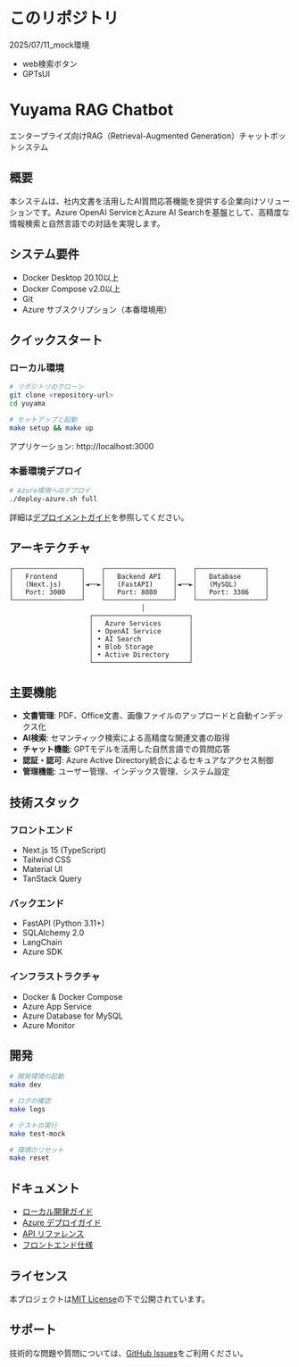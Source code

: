 # このリポジトリ

2025/07/11_mock環境
* web検索ボタン
* GPTsUI


# Yuyama RAG Chatbot

エンタープライズ向けRAG（Retrieval-Augmented Generation）チャットボットシステム

## 概要

本システムは、社内文書を活用したAI質問応答機能を提供する企業向けソリューションです。Azure OpenAI ServiceとAzure AI Searchを基盤として、高精度な情報検索と自然言語での対話を実現します。

## システム要件

- Docker Desktop 20.10以上
- Docker Compose v2.0以上
- Git
- Azure サブスクリプション（本番環境用）

## クイックスタート

### ローカル環境

```bash
# リポジトリのクローン
git clone <repository-url>
cd yuyama

# セットアップと起動
make setup && make up
```

アプリケーション: http://localhost:3000

### 本番環境デプロイ

```bash
# Azure環境へのデプロイ
./deploy-azure.sh full
```

詳細は[デプロイメントガイド](docs/deployment/FULL_DEPLOYMENT.md)を参照してください。

## アーキテクチャ

```
┌─────────────────┐    ┌─────────────────┐    ┌─────────────────┐
│   Frontend      │    │   Backend API   │    │   Database      │
│   (Next.js)     │◄──►│   (FastAPI)     │◄──►│   (MySQL)       │
│   Port: 3000    │    │   Port: 8080    │    │   Port: 3306    │
└─────────────────┘    └─────────────────┘    └─────────────────┘
                                 │
                    ┌────────────────────────┐
                    │   Azure Services       │
                    │ • OpenAI Service       │
                    │ • AI Search            │
                    │ • Blob Storage         │
                    │ • Active Directory     │
                    └────────────────────────┘
```

## 主要機能

- **文書管理**: PDF、Office文書、画像ファイルのアップロードと自動インデックス化
- **AI検索**: セマンティック検索による高精度な関連文書の取得
- **チャット機能**: GPTモデルを活用した自然言語での質問応答
- **認証・認可**: Azure Active Directory統合によるセキュアなアクセス制御
- **管理機能**: ユーザー管理、インデックス管理、システム設定

## 技術スタック

### フロントエンド
- Next.js 15 (TypeScript)
- Tailwind CSS
- Material UI
- TanStack Query

### バックエンド
- FastAPI (Python 3.11+)
- SQLAlchemy 2.0
- LangChain
- Azure SDK

### インフラストラクチャ
- Docker & Docker Compose
- Azure App Service
- Azure Database for MySQL
- Azure Monitor

## 開発

```bash
# 開発環境の起動
make dev

# ログの確認
make logs

# テストの実行
make test-mock

# 環境のリセット
make reset
```

## ドキュメント

- [ローカル開発ガイド](docs/quickstart/LOCAL.md)
- [Azure デプロイガイド](docs/quickstart/AZURE.md)
- [API リファレンス](api/README.md)
- [フロントエンド仕様](web/README.md)

## ライセンス

本プロジェクトは[MIT License](LICENSE)の下で公開されています。

## サポート

技術的な問題や質問については、[GitHub Issues](../../issues)をご利用ください。
